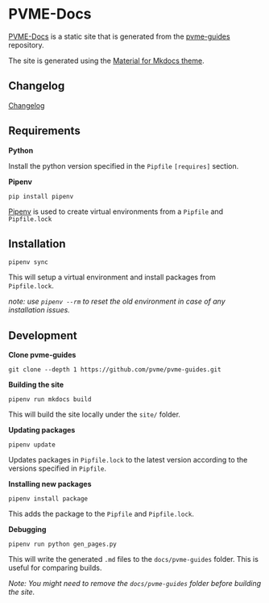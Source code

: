 # PVME-Docs

[PVME-Docs](https://pvme.github.io) is a static site that is generated from the [pvme-guides](https://github.com/pvme/pvme-guides) repository. 

The site is generated using the [Material for Mkdocs theme](https://squidfunk.github.io/mkdocs-material/).

## Changelog

[Changelog](https://github.com/pvme/pvme.github.io/blob/master/docs/home/changelog.md)

## Requirements

**Python**

Install the python version specified in the `Pipfile` `[requires]` section.

**Pipenv**

```commandline
pip install pipenv
```

[Pipenv](https://pypi.org/project/pipenv/)  is used to create virtual environments from a `Pipfile`  and `Pipfile.lock`

## Installation

```commandline
pipenv sync
```

This will setup a virtual environment and install packages from `Pipfile.lock`.

*note: use `pipenv --rm` to reset the old environment in case of any installation issues.*

## Development

**Clone pvme-guides**

```commandline
git clone --depth 1 https://github.com/pvme/pvme-guides.git
```

**Building the site**

```commandline
pipenv run mkdocs build
```

This will build the site locally under the `site/` folder.

**Updating packages**

```commandline
pipenv update
```

Updates packages in `Pipfile.lock` to the latest version according to the versions specified in `Pipfile`.

**Installing new packages**

```commandline
pipenv install package
```

This adds the package to the `Pipfile` and `Pipfile.lock`.

**Debugging**

```commandline
pipenv run python gen_pages.py
```

This will write the generated `.md` files to the `docs/pvme-guides` folder. This is useful for comparing builds.

*Note: You might need to remove the `docs/pvme-guides` folder before building the site.*
